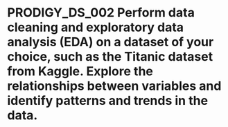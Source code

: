 # PRODIGY_DS_002 Perform data cleaning and exploratory data analysis (EDA) on a dataset of your choice, such as the Titanic dataset from Kaggle. Explore the relationships between variables and identify patterns and trends in the data.
